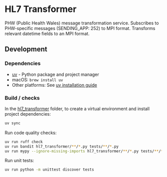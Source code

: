 # HL7 Transformer

PHW (Public Health Wales) message transformation service. Subscribes to PHW-specific messages (SENDING_APP: 252) to MPI format. Transforms relevant datetime fields to an MPI format.

## Development

### Dependencies

- [uv](https://docs.astral.sh/uv/) - Python package and project manager
- macOS: `brew install uv`
- Other platforms: See [uv installation guide](https://docs.astral.sh/uv/getting-started/installation/)

### Build / checks

In the [hl7_transformer](.) folder, to create a virtual environment and install project dependencies:

```bash
uv sync
```

Run code quality checks:

```bash
uv run ruff check
uv run bandit hl7_transformer/**/*.py tests/**/*.py
uv run mypy --ignore-missing-imports hl7_transformer/**/*.py tests/**/*.py
```

Run unit tests:

```bash
uv run python -m unittest discover tests
```
